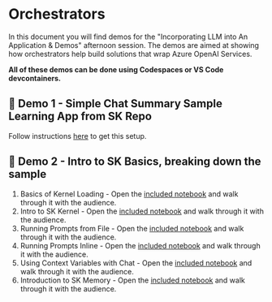 # Orchestrators

In this document you will find demos for the "Incorporating LLM into An Application & Demos" afternoon session. The demos are aimed at showing how orchestrators help build solutions that wrap Azure OpenAI Services.

**All of these demos can be done using Codespaces or VS Code devcontainers.**

## :muscle: Demo 1 - Simple Chat Summary Sample Learning App from SK Repo

Follow instructions [here](https://github.com/microsoft/semantic-kernel/tree/main/samples/apps/chat-summary-webapp-react) to get this setup.

## :muscle: Demo 2 - Intro to SK Basics, breaking down the sample

1. Basics of Kernel Loading - Open the [included notebook](dotnet/02-basic-loading-the-kernel.ipynb) and walk through it with the audience.
2. Intro to SK Kernel - Open the [included notebook](dotnet/01-getting-started.ipynb) and walk through it with the audience.
3. Running Prompts from File - Open the [included notebook](dotnet/03-running-promopts-from-file.ipynb) and walk through it with the audience.
4. Running Prompts Inline - Open the [included notebook](dotnet/04-semantic-function-inline.ipynb) and walk through it with the audience.
5. Using Context Variables with Chat - Open the [included notebook](dotnet/05-context-variables-chat.ipynb) and walk through it with the audience.
6. Introduction to SK Memory - Open the [included notebook](dotnet/06-memory-and-embeddings.ipynb) and walk through it with the audience.
